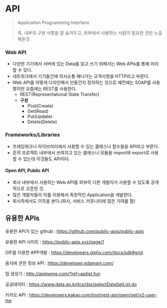 # API

> Application Programming Interface
>
>
> 즉, 내부의 구현 사항을 잘 숨겨두고, 외부에서 사용하는 사람이 필요한 것만 노출해둔것.

### Web API

- 다양한 기기에서 서버에 있는 Data를 읽고 쓰기 위해서는 Web APIs를 통해 처리할 수 있다. 
- 네트워크에서 기기들간에 의사소통 해나가는 규격사항을 HTTP라고 부른다.
- Web API를 어떻게 디자인해서 만들건지 정의하는 것으로 예전에는 SOAP를 사용했지만 요즘에는 REST를 사용한다.
  - REST(Representational State Transfer)
  - **구성**
    - Post(Create)
    - Get(Read)
    - Put(Update)
    - Delete(Delete)

### Frameworks/Libraries

- 프레임워크나 라이브러리에서 사용할 수 있는 클래스나 함수들을 API라고 부른다.
- 흔히 프로젝트 내부에서 쓰여지고 있는 클래스나 모듈을 import와 export로 사용할 수 있는데 이것들도 API이다.

#### Open API, Public API

- 회사 내부에서 사용하는 Web API를 외부의 다른 개발자가 사용할 수 있도록 공개적으로 오픈한 것.
- 많은 개발자들이 이를 이용해서 독창적인 Application을 개발한다.
- 회사측에서도 이득을 본다.(회사, 서비스 커뮤니티에 많은 기여를 함)

## 유용한 APIs

유용한 API가 있는 github : https://github.com/public-apis/public-apis

유용한 API 사이트 : https://public-apis.xyz/page/1

GIF를 이용한 APP개발 : https://developers.giphy.com/docs/sdk#grid

음식에 관한 정보 API : https://developer.edamam.com/

밈 생성기 : http://apimeme.com/?ref=apilist.fun

공공데이터 : https://www.data.go.kr/tcs/dss/selectDataSetList.do

카카오 API : https://developers.kakao.com/tool/rest-api/open/get/v2-user-me